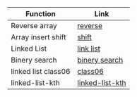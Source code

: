 | Function          | Link |
| -----------       | -----------                        |
|Reverse array      | [reverse](./reverse/README.md)     |
| Array insert shift| [shift](./arrayInsertShift/README.MD)  
| Linked List       | [link list](../javascript/Linklist/README03.md)
| Binery search     | [binery search](../javascript/binery%20search/README04.md)
|linked list class06| [class06](../javascript/linkedlist/README.md)
|linked-list-kth    | [linked-list-kth](../javascript/linked-list-kth/REAME.md)